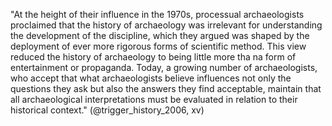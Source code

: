 "At the height of their influence in the 1970s, processual archaeologists proclaimed that the history of archaeology was irrelevant for understanding the development of the discipline, which they argued was shaped by the deployment of ever more rigorous forms of scientific method.  This view reduced the history of archaeology to being little more tha na form of entertainment or propaganda.  Today, a growing number of archaeologists, who accept that what archaeologists believe influences not only the questions they ask but also the answers they find acceptable, maintain that all archaeological interpretations must be evaluated in relation to their historical context." (@trigger_history_2006, xv)